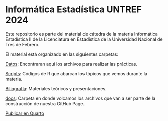 # Informática Estadística UNTREF 2024

Este repositorio es parte del material de cátedra de la materia Informática Estadística II de la Licenciatura en Estadística de la Universidad Nacional de Tres de Febrero.

El material está organizado en las siguientes carpetas: 

[Datos](datos): Encontraran aquí los archivos para realizar las prácticas.

[Scripts](scripts): Códigos de R que abarcan los tópicos que vemos durante la materia.

[Biliografía](bibliografia): Materiales teóricos y presentaciones.

[docs](docs): Carpeta en donde volcamos los archivos que van a ser parte de la construcción de nuestra GitHub Page.



[Publicar en Quarto](https://quarto.org/docs/publishing/github-pages.html)